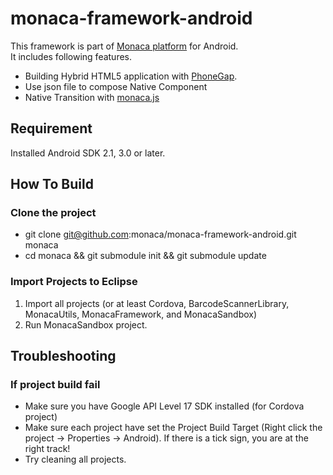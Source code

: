 monaca-framework-android
========================


This framework is part of [Monaca platform](http://monaca.mobi "monaca.mobi") for Android.
<br>
It includes following features.

* Building Hybrid HTML5 application with [PhoneGap](http://phonegap.com/ "PhoneGap").
* Use json file to compose Native Component
* Native Transition with [monaca.js](https://github.com/monaca/monaca.js "monaca.js")


Requirement
-----------
Installed Android SDK 2.1, 3.0 or later.

How To Build
------------

### Clone the project
* git clone git@github.com:monaca/monaca-framework-android.git monaca
* cd monaca && git submodule init && git submodule update

### Import Projects to Eclipse
  1. Import all projects (or at least Cordova, BarcodeScannerLibrary, MonacaUtils, MonacaFramework, and MonacaSandbox)
  4. Run MonacaSandbox project.

Troubleshooting
---------------

### If project build fail
* Make sure you have Google API Level 17 SDK installed (for Cordova project)
* Make sure each project have set the Project Build Target (Right click the project -> Properties -> Android). If there is a tick sign, you are at the right track!
* Try cleaning all projects.
